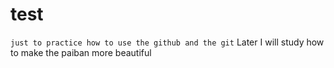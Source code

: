 # test
`just to practice how to use the github and the git`
Later I will study how to make the paiban more beautiful

